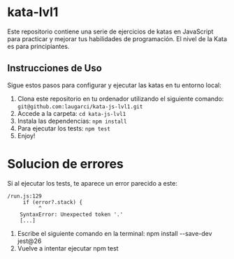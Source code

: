 # kata-lvl1

Este repositorio contiene una serie de ejercicios de katas en JavaScript para practicar y mejorar tus habilidades de programación. El nivel de la Kata es para principiantes.

## Instrucciones de Uso

Sigue estos pasos para configurar y ejecutar las katas en tu entorno local:

1. Clona este repositorio en tu ordenador utilizando el siguiente comando: `git@github.com:laugarci/kata-js-lvl1.git`
2. Accede a la carpeta: `cd kata-js-lvl1`
3. Instala las dependencias: `npm install`
4. Para ejecutar los tests: `npm test`
5. Enjoy!

# Solucion de errores

Si al ejecutar los tests, te aparece un error parecido a este:

    /run.js:129
         if (error?.stack) {
              ^
        SyntaxError: Unexpected token '.'
        [...]
1. Escribe el siguiente comando en la terminal: npm install --save-dev jest@26
2. Vuelve a intentar ejecutar npm test
